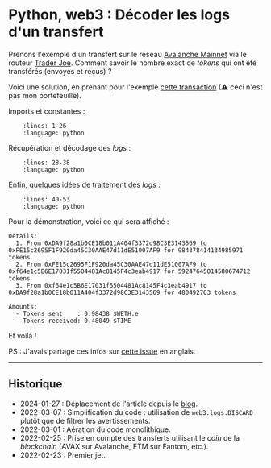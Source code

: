 # Python, web3 : Décoder les logs d'un transfert

Prenons l'exemple d'un transfert sur le réseau [Avalanche Mainnet](https://www.avax.network) via le routeur [Trader Joe](https://traderjoexyz.com/).
Comment savoir le nombre exact de *tokens* qui ont été transférés (envoyés et reçus) ?

Voici une solution, en prenant pour l'exemple [cette transaction](https://snowtrace.io/tx/0x5270f284b2a5432e264be7a173fd5f187983a86d80e7f65cf2e9125b7fde1e51) (⚠ ceci n'est pas mon portefeuille).

Imports et constantes :

```{literalinclude} snippets/web3py-decoder-logs-transfert.py
    :lines: 1-26
    :language: python
```

Récupération et décodage des *logs* :

```{literalinclude} snippets/web3py-decoder-logs-transfert.py
    :lines: 28-38
    :language: python
```

Enfin, quelques idées de traitement des *logs* :

```{literalinclude} snippets/web3py-decoder-logs-transfert.py
    :lines: 40-53
    :language: python
```

Pour la démonstration, voici ce qui sera affiché :

```{code-block} text
Details:
  1. From 0xDA9f28a1b0CE18b011A404f3372d98C3E3143569 to 0xFE15c2695F1F920da45C30AAE47d11dE51007AF9 for 984378414134985971 tokens
  2. From 0xFE15c2695F1F920da45C30AAE47d11dE51007AF9 to 0xf64e1c5B6E17031f5504481Ac8145F4c3eab4917 for 59247645014580674712 tokens
  3. From 0xf64e1c5B6E17031f5504481Ac8145F4c3eab4917 to 0xDA9f28a1b0CE18b011A404f3372d98C3E3143569 for 480492703 tokens

Amounts:
  - Tokens sent    : 0.98438 $WETH.e
  - Tokens received: 0.48049 $TIME
```

Et voilà !

PS : J'avais partagé ces infos sur [cette issue](https://github.com/ethereum/web3.py/issues/1061#issuecomment-1049177039) en anglais.

---

## Historique

- 2024-01-27 : Déplacement de l'article depuis le [blog](https://www.tiger-222.fr/?d=2022/02/23/21/24/20-python-web3-decoder-les-logs-dun-transfert).
- 2022-03-07 : Simplification du code : utilisation de `web3.logs.DISCARD` plutôt que de filtrer les avertissements.
- 2022-03-01 : Aération du code monolithique.
- 2022-02-25 : Prise en compte des transferts utilisant le *coin* de la *blockchain* (AVAX sur Avalanche, FTM sur Fantom, etc.).
- 2022-02-23 : Premier jet.
